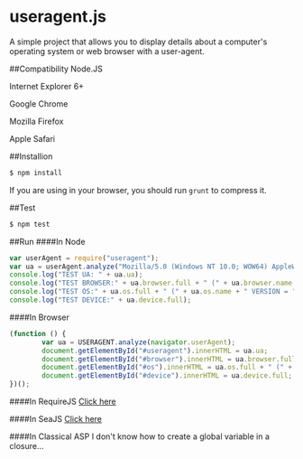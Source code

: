 useragent.js
===========
A simple project that allows you to display details about a computer's operating system or web browser with a user-agent.

##Compatibility
Node.JS

Internet Explorer 6+

Google Chrome

Mozilla Firefox

Apple Safari

##Installion
```bash
$ npm install
```
If you are using in your browser, you should run ```grunt``` to compress it.

##Test
```bash
$ npm test
```

##Run
####In Node
```javascript
var userAgent = require("useragent");
var ua = userAgent.analyze("Mozilla/5.0 (Windows NT 10.0; WOW64) AppleWebKit/537.36 (KHTML, like Gecko) Chrome/41.0.2251.0 Safari/537.36");
console.log("TEST UA: " + ua.ua);
console.log("TEST BROWSER:" + ua.browser.full + " (" + ua.browser.name + " VERSION = " + ua.browser.version + " )");
console.log("TEST OS:" + ua.os.full + " (" + ua.os.name + " VERSION = " + ua.os.version + " )");
console.log("TEST DEVICE:" + ua.device.full);
```


####In Browser
```javascript
(function () {
		var ua = USERAGENT.analyze(navigator.userAgent);
		document.getElementById("#useragent").innerHTML = ua.ua;
		document.getElementById("#browser").innerHTML = ua.browser.full + " (" + ua.browser.name + " VERSION = "  + ua.browser.version + " )";
		document.getElementById("#os").innerHTML = ua.os.full + " (" + ua.os.name + " VERSION = "  + ua.os.version + " )";
		document.getElementById("#device").innerHTML = ua.device.full;
})();
```

####In RequireJS
[Click here](https://github.com/zsxsoft/useragent.js/blob/master/example/requirejs.html)

####In SeaJS
[Click here](https://github.com/zsxsoft/useragent.js/blob/master/example/seajs.html)

####In Classical ASP
I don't know how to create a global variable in a closure... 